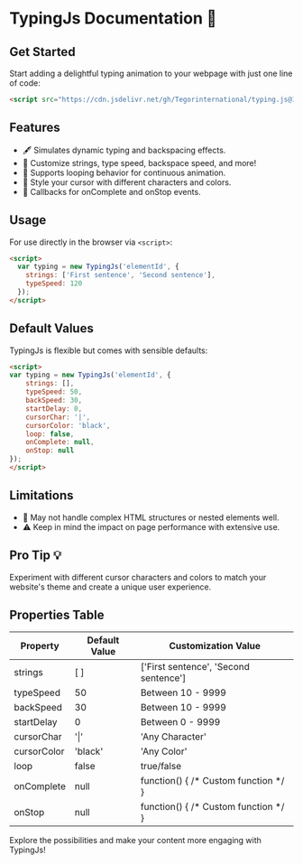 # TypingJs Documentation 🚀

## Get Started

Start adding a delightful typing animation to your webpage with just one line of code:

```html
<script src="https://cdn.jsdelivr.net/gh/Tegorinternational/typing.js@1.0.0/typing.min.js"></script>
```

## Features

- 🖋️ Simulates dynamic typing and backspacing effects.
- 🎨 Customize strings, type speed, backspace speed, and more!
- 🔄 Supports looping behavior for continuous animation.
- 🌈 Style your cursor with different characters and colors.
- 🎉 Callbacks for onComplete and onStop events.

## Usage

For use directly in the browser via `<script>`:

```html
<script>
  var typing = new TypingJs('elementId', {
    strings: ['First sentence', 'Second sentence'],
    typeSpeed: 120
  });
</script>
```

## Default Values

TypingJs is flexible but comes with sensible defaults:

```html
<script>
var typing = new TypingJs('elementId', {
    strings: [],
    typeSpeed: 50,
    backSpeed: 30,
    startDelay: 0,
    cursorChar: '|',
    cursorColor: 'black',
    loop: false,
    onComplete: null,
    onStop: null
});
</script>
```

## Limitations

- 🧩 May not handle complex HTML structures or nested elements well.
- ⚠️ Keep in mind the impact on page performance with extensive use.

## Pro Tip 💡

Experiment with different cursor characters and colors to match your website's theme and create a unique user experience.

## Properties Table

| Property     | Default Value | Customization Value           |
|--------------|---------------|-------------------------------|
| strings      | [ ]           | ['First sentence', 'Second sentence'] |
| typeSpeed    | 50            | Between 10 - 9999 || 120      |
| backSpeed    | 30            | Between 10 - 9999 || 30       |
| startDelay   | 0             | Between 0 - 9999 || 0         |
| cursorChar   | '&VerticalLine;'           | 'Any Character'                |
| cursorColor  | 'black'       | 'Any Color'                   |
| loop         | false         | true/false                    |
| onComplete   | null          | function() { /* Custom function */ } |
| onStop       | null          | function() { /* Custom function */ } |

Explore the possibilities and make your content more engaging with TypingJs!
